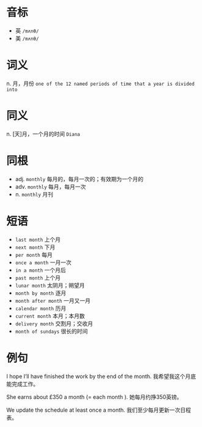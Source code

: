 # 音标

- 英 `/mʌnθ/`
- 美 `/mʌnθ/`

# 词义

n. 月，月份
`one of the 12 named periods of time that a year is divided into`

# 同义

n. [天]月，一个月的时间
`Diana`

# 同根

- adj. `monthly` 每月的，每月一次的；有效期为一个月的
- adv. `monthly` 每月，每月一次
- n. `monthly` 月刊

# 短语

- `last month` 上个月
- `next month` 下月
- `per month` 每月
- `once a month` 一月一次
- `in a month` 一个月后
- `past month` 上个月
- `lunar month` 太阴月；朔望月
- `month by month` 逐月
- `month after month` 一月又一月
- `calendar month` 历月
- `current month` 本月；本月数
- `delivery month` 交割月；交收月
- `month of sundays` 很长的时间

# 例句

I hope I’ll have finished the work by the end of the month.
我希望我这个月底能完成工作。

She earns about £350 a month (= each month ).
她每月约挣350英镑。

We update the schedule at least once a month.
我们至少每月更新一次日程表。



